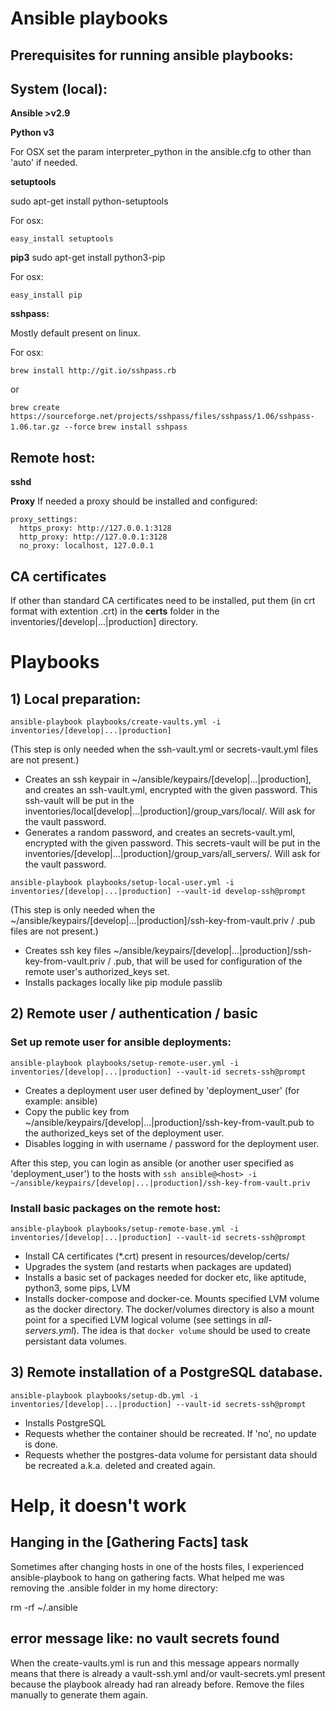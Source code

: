 
# Ansible playbooks


## Prerequisites for running ansible playbooks:

## **System (local):**

**Ansible >v2.9**

**Python v3**

For OSX set the param interpreter_python in the ansible.cfg to other than 'auto' if needed.

**setuptools**

sudo apt-get install python-setuptools

For osx:

`easy_install setuptools`

**pip3**
sudo apt-get install python3-pip

For osx:

`easy_install pip`

**sshpass:**

Mostly default present on linux.

For osx: 

`brew install http://git.io/sshpass.rb`

or   

`brew create https://sourceforge.net/projects/sshpass/files/sshpass/1.06/sshpass-1.06.tar.gz --force`
     `brew install sshpass`
 

## **Remote host:**

**sshd**

**Proxy**
If needed a proxy should be installed and configured:

```
proxy_settings:
  https_proxy: http://127.0.0.1:3128
  http_proxy: http://127.0.0.1:3128
  no_proxy: localhost, 127.0.0.1
```

## CA certificates
If other than standard CA certificates need to be installed, put them (in crt format with extention .crt) in the **certs** folder in the inventories/[develop|...|production] directory.

# Playbooks

## 1) Local preparation:

`ansible-playbook playbooks/create-vaults.yml -i inventories/[develop|...|production]`

(This step is only needed when the ssh-vault.yml or secrets-vault.yml files are not present.)

- Creates an ssh keypair in ~/ansible/keypairs/[develop|...|production], and creates an ssh-vault.yml, encrypted with the given password. This ssh-vault will be put in the inventories/local[develop|...|production]/group_vars/local/. Will ask for the vault password.
- Generates a random password, and creates an secrets-vault.yml, encrypted with the given password. This secrets-vault will be put in the inventories/[develop|...|production]/group_vars/all_servers/. Will ask for the vault password.

`ansible-playbook playbooks/setup-local-user.yml -i inventories/[develop|...|production] --vault-id develop-ssh@prompt`

(This step is only needed when the ~/ansible/keypairs/[develop|...|production]/ssh-key-from-vault.priv / .pub files are not present.)

- Creates ssh key files ~/ansible/keypairs/[develop|...|production]/ssh-key-from-vault.priv / .pub, that will be used for configuration of the remote user's authorized_keys set.
- Installs packages locally like pip module passlib

## 2) Remote user / authentication / basic

### Set up remote user for ansible deployments:

`ansible-playbook playbooks/setup-remote-user.yml -i inventories/[develop|...|production] --vault-id secrets-ssh@prompt`

- Creates a deployment user user defined by 'deployment_user' (for example: ansible)
- Copy the public key from ~/ansible/keypairs/[develop|...|production]/ssh-key-from-vault.pub to the authorized_keys set of the deployment user.
- Disables logging in with username / password for the deployment user.

After this step, you can login as ansible (or another user specified as 'deployment_user') to the hosts with `ssh ansible@<host> -i ~/ansible/keypairs/[develop|...|production]/ssh-key-from-vault.priv` 

### Install basic packages on the remote host:

`ansible-playbook playbooks/setup-remote-base.yml -i inventories/[develop|...|production] --vault-id secrets-ssh@prompt`

- Install CA certificates (*.crt) present in resources/develop/certs/
- Upgrades the system (and restarts when packages are updated)
- Installs a basic set of packages needed for docker etc, like aptitude, python3, some pips, LVM
- Installs docker-compose and docker-ce. Mounts specified LVM volume as the docker directory. The docker/volumes directory is also a mount point for a specified LVM logical volume (see settings in *all-servers.yml*). The idea is that `docker volume` should be used to create persistant data volumes.

## 3) Remote installation of a PostgreSQL database.

`ansible-playbook playbooks/setup-db.yml -i inventories/[develop|...|production] --vault-id secrets-ssh@prompt`

- Installs PostgreSQL
- Requests whether the container should be recreated. If 'no', no update is done.
- Requests whether the postgres-data volume for persistant data should be recreated a.k.a. deleted and created again.

# Help, it doesn't work

## **Hanging in the [Gathering Facts] task**
Sometimes after changing hosts in one of the hosts files, I experienced ansible-playbook to hang on gathering facts. What helped me was removing the .ansible folder in my home directory:

rm -rf ~/.ansible

## **error message like: no vault secrets found**
When the create-vaults.yml is run and this message appears normally means that there is already a vault-ssh.yml and/or vault-secrets.yml present because the playbook already had ran already before. Remove the files manually to generate them again.